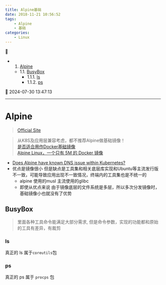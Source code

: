 ```yaml
---
title: Alpine基础
date: 2018-11-21 10:56:52
tags: 
    - Alpine
    - 基础
categories: 
    - Linux
---
```


💠

- 1. [Alpine](#alpine)
    - 1.1. [BusyBox](#busybox)
        - 1.1.1. [ls](#ls)
        - 1.1.2. [ps](#ps)

💠 2024-07-30 13:47:13
****************************************
# Alpine 
> [Official Site](https://www.alpinelinux.org/)

> 从K8S及应用层兼容考虑，都不推荐Alpine做基础镜像！  
> [是否适合用作Docker基础镜像](https://cloud.tencent.com/developer/article/1632733)  
> [Alpine Linux，一个只有 5M 的 Docker 镜像](https://www.infoq.cn/article/2016/01/Alpine-Linux-5M-Docker)  

- [Does Alpine have known DNS issue within Kubernetes?](https://stackoverflow.com/questions/65181012/does-alpine-have-known-dns-issue-within-kubernetes)
- 优点是镜像很小 但是缺点是工具集和相关底层库实现和Ubuntu等主流发行版不一致，可能导致应用出现不一致情况，终端内的工具集也是不统一的  
    - alpine 使用的musl 主流使用的glibc
    - 即使从优点来说 由于镜像底层的文件系统是多层，所以多次分发镜像时，基础镜像小也就没有了优势

## BusyBox
> 里面各种工具命令能满足大部分需求, 但是命令参数，实现的功能都和原始的工具有差异，有裁剪

### ls
真正的 ls 属于`coreutils`包 

### ps
真正的 ps 属于 `procps` 包
